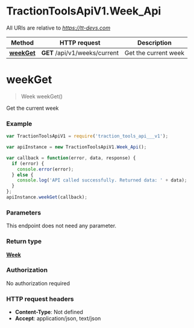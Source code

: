# TractionToolsApiV1.Week_Api

All URIs are relative to *https://tt-devs.com*

Method | HTTP request | Description
------------- | ------------- | -------------
[**weekGet**](Week_Api.md#weekGet) | **GET** /api/v1/weeks/current | Get the current week


<a name="weekGet"></a>
# **weekGet**
> Week weekGet()

Get the current week

### Example
```javascript
var TractionToolsApiV1 = require('traction_tools_api___v1');

var apiInstance = new TractionToolsApiV1.Week_Api();

var callback = function(error, data, response) {
  if (error) {
    console.error(error);
  } else {
    console.log('API called successfully. Returned data: ' + data);
  }
};
apiInstance.weekGet(callback);
```

### Parameters
This endpoint does not need any parameter.

### Return type

[**Week**](Week.md)

### Authorization

No authorization required

### HTTP request headers

 - **Content-Type**: Not defined
 - **Accept**: application/json, text/json

